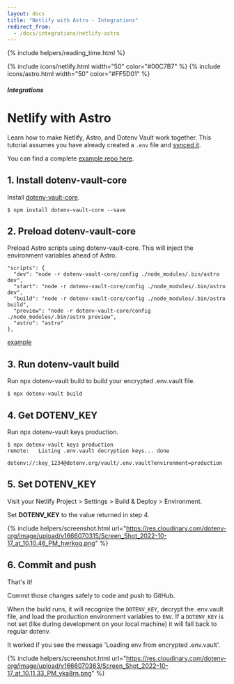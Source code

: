 ```yaml
---
layout: docs
title: "Netlify with Astro - Integrations"
redirect_from:
  - /docs/integrations/netlify-astro
---
```


{% include helpers/reading_time.html %}

{% include icons/netlify.html width="50" color="#00C7B7" %}
{% include icons/astro.html width="50" color="#FF5D01" %}

##### Integrations

# Netlify with Astro

Learn how to make Netlify, Astro, and Dotenv Vault work together. This tutorial assumes you have already created a `.env` file and [synced it](/docs/tutorials/sync).

You can find a complete [example repo here](https://github.com/dotenv-org/integration-example-netlify-astro).

## 1. Install dotenv-vault-core

Install [dotenv-vault-core](https://github.com/dotenv-org/dotenv-vault-core).

```
$ npm install dotenv-vault-core --save
```

## 2. Preload dotenv-vault-core

Preload Astro scripts using dotenv-vault-core. This will inject the environment variables ahead of Astro.

```
"scripts": {
  "dev": "node -r dotenv-vault-core/config ./node_modules/.bin/astro dev",
  "start": "node -r dotenv-vault-core/config ./node_modules/.bin/astro dev",
  "build": "node -r dotenv-vault-core/config ./node_modules/.bin/astro build",
  "preview": "node -r dotenv-vault-core/config ./node_modules/.bin/astro preview",
  "astro": "astro"
},
```
[example](https://github.com/dotenv-org/integration-example-netlify-astro/blob/master/package.json)

## 3. Run dotenv-vault build

Run npx dotenv-vault build to build your encrypted .env.vault file.

```
$ npx dotenv-vault build
```

## 4. Get DOTENV_KEY

Run npx dotenv-vault keys production.

```
$ npx dotenv-vault keys production
remote:   Listing .env.vault decryption keys... done

dotenv://:key_1234@dotenv.org/vault/.env.vault?environment=production
```

## 5. Set DOTENV_KEY

Visit your Netlify Project > Settings > Build & Deploy > Environment.

Set **DOTENV_KEY** to the value returned in step 4.

{% include helpers/screenshot.html url="https://res.cloudinary.com/dotenv-org/image/upload/v1666070315/Screen_Shot_2022-10-17_at_10.10.46_PM_hwrkoq.png" %}

## 6. Commit and push

That's it!

Commit those changes safely to code and push to GitHub.

When the build runs, it will recognize the `DOTENV_KEY`, decrypt the .env.vault file, and load the production environment variables to `ENV`. If a `DOTENV_KEY` is not set (like during development on your local machine) it will fall back to regular dotenv.

It worked if you see the message 'Loading env from encrypted .env.vault'.

{% include helpers/screenshot.html url="https://res.cloudinary.com/dotenv-org/image/upload/v1666070363/Screen_Shot_2022-10-17_at_10.11.33_PM_yka8rn.png" %}
